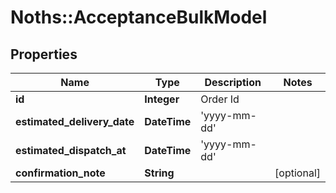 # Noths::AcceptanceBulkModel

## Properties
Name | Type | Description | Notes
------------ | ------------- | ------------- | -------------
**id** | **Integer** | Order Id | 
**estimated_delivery_date** | **DateTime** | &#39;yyyy-mm-dd&#39; | 
**estimated_dispatch_at** | **DateTime** | &#39;yyyy-mm-dd&#39; | 
**confirmation_note** | **String** |  | [optional] 


